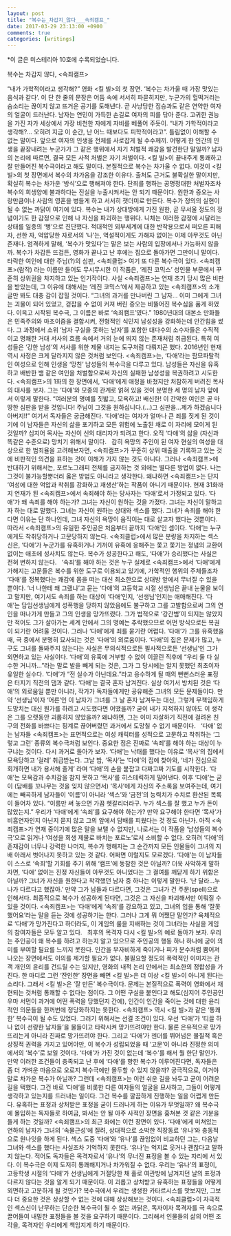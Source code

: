 ```yaml
---
layout: post
title: "복수는_차갑지_않다___속죄캠프_"
date: 2017-03-29 23:13:00 +0900
comments: true 
categories: [writings] 
---
```

*이 글은 미스테리아 10호에 수록되었습니다.

복수는 차갑지 않다, <속죄캠프>

“내가 가학적이라고 생각해?”
영화 <킬 빌>의 첫 장면. ‘복수는 차가울 때 가장 맛있는 음식과 같다’. 이 단 한 줄의 문장은 어둠 속에 서서히 파묻히지만, 누군가의 헐떡거리는 숨소리는 끊이지 않고 뜨거운 공기를 토해낸다. 곧 사냥당한 짐승과도 같은 연약한 여자의 얼굴이 드러난다. 남자는 연민이 가득한 손길로 여자의 피를 닦아 준다. 고귀한 권능을 가진 자가 세상에서 가장 비천한 자에게 자비를 베풀어 주듯이. “내가 가학적이라고 생각해?... 오히려 지금 이 순간, 난 어느 때보다도 피학적이라고”. 틀림없이 이해할 수 없는 말이다. 앞으로 여자의 인생을 전체를 사로잡게 될 수수께끼. 어떻게 한 인간의 인생을 끝장내려는 누군가가 그 같은 행위에서 자기 처벌적 쾌감을 발견한단 말일까? 남자의 논리에 따르면, 결국 모든 사적 처벌은 자기 처벌이다. <킬 빌>이 끝내주게 통쾌하고 잘 만들어진 복수극이라고 해도 말이다. 
본질적으로 복수는 차가울 수 없다. 이것이 <킬 빌>의 첫 장면에서 복수의 차가움을 강조한 이유다. 출처도 근거도 불확실한 말이지만, 확실히 복수는 차가운 ‘방식’으로 행해져야 한다. 단죄를 행하는 공명정대한 처벌자조차 복수의 희생양에 불과하다는 진실을 누출시켜서는 안 되기 때문이다. 원한과 증오는 사랑만큼이나 사람의 영혼을 병들게 하고 서서히 잿더미로 만든다. 복수가 정의의 실현이 될 수 없는 까닭이 여기에 있다. 복수는 내가 상대방에게 가진 원한, 곧 무서울 정도의 정념이기도 한 감정으로 인해 나 자신을 파괴하는 행위다. 니체는 이러한 감정에 시달리는 상태를 일종의 ‘병’으로 진단했다. 적대적인 외부세계에 대한 반작용으로서 떠오른 피해자, 선한 자, 억압당한 자로서의 ‘나’는, 역설적이게도 가해자 없이는 이제 아무것도 아닌 존재다. 엄격하게 말해, ‘복수가 맛있다’는 말은 보는 사람의 입장에서나 가능하지 않을까. 복수가 차갑든 뜨겁든, 영화가 끝나고 난 후에는 집으로 돌아가면 그만이니 말이다. 
   
타락한 여인에 대한 주님(?)의 심판, <속죄클럽> 
여기 또 다른 복수극이 있다. <속죄캠프>(람작) 라는 이름만 들어도 무시무시한 이 작품은, ‘레진 코믹스’ 성인물 부문에서 꾸준히 상위권을 차지하고 있는 인기작이다. 사실 <속죄캠프>는 연재 초기 당시 많은 비판을 받았는데, 그 이유에 대해서는 ‘레진 코믹스’에서 제공하고 있는 <속죄캠프>의 소개 글만 봐도 대충 감이 잡힐 것이다. “그녀의 과거를 만나버린 그 남자… 이미 그에게 그녀는 괴물이 되어 있었고, 걷잡을 수 없이 커져 버린 증오는 비뚤어진 복수심을 품게 하였다. 이윽고 시작된 복수극, 그 이름은 바로 ‘속죄캠프’였다.” 
1980년대의 대본소 만화들은 민족주의와 마초이즘을 결합시켜, 전형적인 식민지 남성성을 강화하는데 안간힘을 썼다. 그 과정에서 소위 ‘남자 구실을 못하는 남자’를 포함한 대다수의 소수자들은 수직적이고 명쾌한 거대 서사의 흐름 속에서 거의 눈에 띄지 않는 존재처럼 취급된다. 특히 여성들은 ‘강한 남성’의 서사를 위한 제물 내지는 도구처럼 다뤄지곤 했다.  2016년인 현재 역시 사정은 크게 달라지지 않은 것처럼 보인다. <속죄캠프>는, ‘다애’라는 팜므파탈적인 여성으로 인해 인생을 ‘망친’ 남성들의 복수극을 다루고 있다. 남성들은 자신을 유혹하고 배반한 뱀 같은 여인을 처벌함으로써 자신의 실패한 남성성을 복권하려고 시도한다. <속죄캠프>의 1화의 한 장면에서, ‘다애’에게 애정을 바쳤지만 처참하게 버려진 목사의 대사를 보자. 그는 ‘다애’와 모종의 관계로 얽혀 있을 것이 분명한 세 명의 남자 앞에서 이렇게 말한다. “여러분의 명예를 짓밟고, 모욕하고! 배신한! 이 간악한 여인은 곧 마땅한 심판을 받을 것입니다! 주님이 그것을 원하십니다.(...)그 심판을...제가 하겠습니다 아버지!!” 여기서 독자들은 궁금해진다. ‘다애’라는 여자가 얼마나 큰 죄를 짓게 된 것이기에 이 남자들은 자신의 삶을 포기하고 모든 위험에 노출된 채로 이 자리에 모이게 된 것일까? 심지어 목사는 자신이 신의 대리자가 되려고 한다. 오직 ‘다애’의 삶을 (자신과 똑같은 수준으로) 망치기 위해서 말이다. 
   
감히 욕망의 주인이 된 여자 
현실의 여성을 대상으로 한 범죄율을 고려해보자면, <속죄캠프>가 꾸준히 상위 매출을 기록하고 있는 것에 비판적인 의견을 표하는 것이 이해가 가지 않는 것도 아니다. 그러나 <속죄캠프>에 반대하기 위해서는, 포르노그래피 전체를 금지하는 것 외에는 별다른 방법이 없다. 나는 그것이 불가능할뿐더러 옳은 방법도 아니라고 생각한다. 왜냐하면 <속죄캠프>는 단지 ‘여성에 대한 억압과 착취를 강화하고 재생산’하는 작품이 아니기 때문이다. 현재 31화까지 연재가 된 <속죄캠프>에서 속죄해야 하는 당사자는 ‘다애’로서 가정되고 있다. ‘다애’가 왜 속죄를 해야 하는가? 그녀는 자신이 원하는 것을 가졌다. 그녀는 자신이 말하고자 하는 대로 말했다. 그녀는 자신이 원하는 상대와 섹스를 했다. 그녀가 속죄를 해야 한다면 이유는 단 하나인데, 그녀 자신의 욕망이 움직이는 대로 살고자 했다는 것뿐이다. 따라서 <속죄캠프>의 유일한 주인공은 처음부터 끝까지 ‘다애’인 셈이다. ‘다애’는 누구에게도 착취당하거나 고문당하지 않는다. <속죄클럽>에서 많은 분량을 차지하는 섹스신은, ‘다애’가 누군가를 유혹하거나 기꺼이 유혹에 응해주는 쫓고 쫓기는 정념의 교환이 없이는 애초에 성사치도 않는다. 복수가 성공한다고 해도, ‘다애’가 승리했다는 사실은 전혀 변하지 않는다.
   
‘속죄’를 해야 하는 것은 누구 
실제로 <속죄캠프>에서 ‘다애’에게 가해지는 고문들은 복수를 위한 도구로 이용되고 있기에, 가학적인 행위의 주체들조차 ‘다애’를 정복했다는 쾌감에 몸을 떠는 대신 최소한으로 상대방 앞에서 무너질 수 있을 뿐이다. ‘너 나한테 왜 그랬냐’고 묻는 ‘다애’의 고등학교 시절 선생님은 끝내 눈물을 보이고 말지만, 여기서도 속죄를 하는 대상이 ‘다애’인지, ‘선생님’인지는 애매해진다. ‘다애’는 담임선생님에게 성폭행을 당하지 않았음에도 불구하고 그를 고발함으로써 그의 연인을 떠나가게 만들고 그의 인생을 망가뜨렸다. 그가 법적으로 ‘강간범’이 되지는 않았지만 적어도 그가 살아가는 세계 안에서 그의 명예는 추락했으므로 어떤 방식으로든 복권이 되기란 어려울 것이다. 
그러나 ‘다애’에게 죄를 묻기란 어렵다. ‘다애’가 그를 유혹했을 때, 극 중에서 분명히 묘사되는 것은 ‘다애’의 외로움이다. ‘다애’의 집은 문제가 많고, 누구도 그녀를 돌봐주지 않는다는 사실은 무의식적으로든 필사적으로든 ‘선생님’인 그가 외면하고 있는 사실이다. ‘다애’의 유혹에 거부할 수 없이 이끌린 직후에 “우리 둘 다 실수한 거니까...”라는 말로 발을 빼게 되는 것은, 그가 그 당시에는 알지 못했던 최초이자 유일한 실수다. ‘다애’가 “전 실수가 아닌데요.”라고 응수하게 될 때의 뻔뻔스러운 표정은 터지기 직전의 댐과 같다. ‘다애’는 결국 혼자 남겨진다. 실상 여기서 방치된 것은 ‘다애’의 외로움일 뿐만 아니라, 작가가 독자들에게만 공유해준 그녀의 모든 문제들이다. 만약 ‘선생님’이자 ‘어른’인 이 남자가 그녀를 그 날 혼자 남겨두는 대신, 그렇게 무책임하게 도망치는 대신 뭔가를 하려고 시도했다면 어땠을까? 굳이 내가 지적하지 않아도 이 생각은 그를 오랫동안 괴롭히지 않았을까? 왜냐하면, 그는 이미 자살하기 직전에 걸려온 친구의 전화를 바쁘다는 핑계로 끊어버렸던 과거에서 도망칠 수 없기 때문이다. 
   
‘다애’ 없는 남자들 
<속죄캠프>는 표면적으로는 여성 캐릭터를 성적으로 고문하고 착취하는 ‘그렇고 그런’ 종류의 복수극처럼 보인다. 중요한 점은 진짜로 ‘속죄’를 해야 하는 대상이 누구냐는 것이다. 다시 과거로 돌아가 보자. ‘다애’는 낙태를 했다는 이유로 ‘목사’의 집에서 모욕당하고 ‘걸레’ 취급받는다. 그날 밤, ‘목사’는 ‘다애’의 집에 찾아와, ‘네가 진심으로 회개하면 내가 용서해 줄게’ 라며 ‘다애’의 손을 붙잡고 다짜고짜 기도를 시작한다. ‘다애’는 모욕감과 수치감을 참지 못하고 ‘목사’를 히스테릭하게 밀어낸다. 이후 ‘다애’는 굳이 (담배를 꼬나무는 것을 잊지 않으면서) ‘목사’에게 자신의 주소록을 보여주는데, 여기에는 빼곡하게 남자들이 ‘이름’이 아니라 ‘섹스’와 ‘금전’의 능력치가 수치로 환산된 목록이 들어차 있다. “이름만 써 놓으면 가끔 헷갈리더라구. 누가 섹스를 잘 했고 누가 돈이 많았는지.” 
우리가 ‘다애’에게 ‘속죄’를 요구해야 하는가? 만약 요구해야 한다면 ‘목사’가 비흡연자인지 아닌지 묻지 않고 그의 앞에서 담배를 피웠다는 것 정도 아닌가. 아직 <속죄캠프>가 연재 중이기에 많은 말을 보탤 수 없지만, 나로서는 이 작품을 ‘남성들의 복수극’으로 읽거나 ‘여성을 희생 제물로 바치는 포르노’로서 소비할 수 없다. 오히려 ‘다애’의 존재감이 너무나 강력한 나머지, 복수가 행해지는 그 순간까지 모든 인물들이 그녀의 지배 아래서 벗어나지 못하고 있는 것 같다. 어쩌면 이럴지도 모르겠다. ‘다애’는 이 남자들이 스스로 ‘속죄’할 기회를 주기 위해 ‘캠프’에 동참한 것은 아닐까? 더욱 사악하게 말하자면, ‘다애’ 없이는 진정 자신들이 아무것도 아니었다는 그 결여를 깨닫게 하기 위함은 아닐까? 그녀가 자신을 원한다고 착각했던 남자 중 하나는 이렇게 말한다. ‘난 달라...누나가 다르다고 했잖아.’ 만약 그가 남들과 다르다면, 그것은 그녀가 건 주문(spell)으로 인해서다. 최종적으로 복수가 성공하게 된다면, 그것은 그 자신을 파괴해서만 이뤄질 수 있을 것이다. <속죄캠프>는 ‘다애’에게 ‘속죄’를 강요하고 있고, 그녀의 입을 통해 ‘잘못했어요’라는 말을 듣는 것에 성공하기는 한다. 그러나 그게 뭐 어쨌단 말인가? 육체적으로 ‘다애’가 망가진다고 하더라도, 이 게임의 룰을 지배하는 것이 그녀라는 사실을 게임의 참여자들은 모두 알고 있다. 
   
최후의 목격자 
다시 <킬 빌>의 예로 돌아가 보자. 우리는 주인공이 왜 복수를 하려고 하는지 알고 있으므로 주인공의 행동 하나 하나에 굳이 의미를 부여할 필요를 느끼지 못한다. 인간을 무자비하게 죽이거나 피가 분수처럼 뿜어져 나오는 장면에서도 이의를 제기할 필요가 없다. 불필요할 정도의 폭력적인 이미지는 관객 개인의 윤리를 건드릴 수는 있지만, 영화의 내적 논리 안에서는 최소한의 정합성을 가진다. 한 마디로 그런 ‘잔인한’ 장면을 빼면 <킬 빌>은 더 이상 <킬 빌>이 아니게 된다는 소리다. 그래서 <킬 빌>은 ‘잘 만든’ 복수극이다. 문제는 본질적으로 폭력이 영화에서 재현되는 것처럼 통쾌할 수 없다는 점이다. 그 어떤 구실을 붙인다고 해도(심지어 주인공인 우마 서먼이 과거에 어떤 폭력을 당했던지 간에), 인간이 인간을 죽이는 것에 대한 윤리적인 의문들을 한꺼번에 정당화하지는 못한다. 
<속죄캠프> 역시 <킬 빌>과 같은 ‘통쾌한’ 복수극이 될 수도 있었다. 그러기 위해서는 선결 조건이 있다. 우선 ‘다애’가 ‘티끌 하나 없이 선량한 남자들’을 물들이고 타락시켜 망가뜨려야만 한다. 물론 은유적으로 망가뜨리는게 아니라 진짜로 망가뜨려야 한다. 그리고 ‘다애’가 젠더를 뛰어넘은 물질적 혹은 상징적 권력을 가지고 있어야만, 이 복수가 성립되었을 때 ‘고문’이 아니라 진정한 의미에서의 ‘복수’로 보일 것이다. ‘다애’가 가진 것이 없는데 ‘복수’를 해서 뭘 한단 말인가. 만약 이러한 조건들이 충족되고 난 후에 ‘다애’를 향한 복수가 이루어진다면, 독자들은 좀 더 가벼운 마음으로 오로지 복수극에만 몰두할 수 있지 않을까? 궁극적으로, 이거야 말로 차가운 복수가 아닐까? 
그런데 <속죄캠프>는 이런 쉬운 길을 놔두고 굳이 어려운 길을 택했다. 그건 바로 ‘다애’를 비롯한 다른 여자들의 얼굴을 묘사하고, 그들이 어떻게 생각하고 있는지를 드러내는 일이다. 그건 복수를 깔끔하게 진행하는 일을 어렵게 만든다. 유혹하는 표정과 상처받은 표정을 굳이 드러나게 하는 이유가 무엇일까? 왜 복수극에 몰입하는 독자들로 하여금, 봐서는 안 될 아주 사적인 장면을 훔쳐본 것 같은 기분을 들게 하는 것일까? 
<속죄캠프>의 최근 화에는 이런 장면이 있다. ‘다애’에게 미쳐있는 연하의 남자가 그녀의 ‘속물근성’에 질려, 상대적으로 소박한 직장동료 ‘유나’와 충동적으로 원나잇을 하게 된다. 섹스 도중 ‘다애’와 ‘유나’를 끊임없이 비교하던 그는, 다음날 그녀와 섹스를 했다는 사실조차 기억하지 못한다. ‘유나’는 억지로 웃거나 괜찮다고 말하지 않는다. 적어도 독자들은 목격자로서 ‘유나’의 무너진 표정을 볼 수 있는 자리에 서 있다. 이 복수극은 이제 도저히 통쾌해지거나 차가워질 수 없다. 우리는 ‘유나’의 표정이, 고등학생 시절의 ‘다애’가 선생님에게 거절당한 채 홀로 여관방에 남겨지던 날의 표정과 다르지 않다는 것을 알게 되기 때문이다. 이 괴롭고 상처받고 유혹하는 표정들을 어떻게 외면하고 고문하게 될 것인가? 복수극에서 우리는 생생한 카타르시스를 맛보지만, 그보다 더 중요한 것은 상상할 수 없는 것에 대해 상상해보는 것이다. <속죄클럽>이 자극적인 섹스신이 난무하는 단순한 복수극이 될 수 없는 까닭은, 독자이자 목격자를 극 속으로 끌어들여 내밀한 표정들을 볼 것을 요구하기 때문이다. 그리해서 인물들의 삶의 어떤 조각을, 목격자인 우리에게 책임지게 하기 때문이다.  

